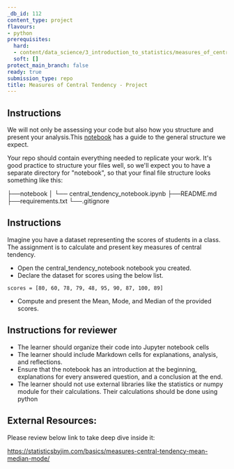 ```yaml
---
_db_id: 112
content_type: project
flavours:
- python
prerequisites:
  hard:
  - content/data_science/3_introduction_to_statistics/measures_of_central_tendency_questions
  soft: []
protect_main_branch: false
ready: true
submission_type: repo
title: Measures of Central Tendency - Project
---
```



## Instructions

We will not only be assessing your code but also how you structure and present your analysis.This [notebook](notebook.ipynb) has a guide to the general structure we expect.

Your repo should contain everything needed to replicate your work. It's good practice to structure your files well, so we'll expect you to have a separate directory for "notebook", so that your final file structure looks something like this:

├──notebook
│  └── central_tendency_notebook.ipynb
├──README.md
├──requirements.txt
└──.gitignore 

## Instructions
Imagine you have a dataset representing the scores of students in a class. The assignment is to calculate and present key measures of central tendency. 

- Open the central_tendency_notebook notebook you created.
- Declare the dataset for scores using the below list.
```
scores = [80, 60, 78, 79, 48, 95, 90, 87, 100, 89]
```
- Compute and present the Mean, Mode, and Median of the provided scores.

## Instructions for reviewer
- The learner should organize their code into Jupyter notebook cells 
- The learner should include Markdown cells for explanations, analysis, and reflections.
- Ensure that the notebook has an introduction at the beginning, explanations for every answered question, and a conclusion at the end.
- The learner should not use external libraries like the statistics or numpy module for their calculations. Their calculations should be done using python

## External Resources:
Please review below link to take deep dive inside it:

https://statisticsbyjim.com/basics/measures-central-tendency-mean-median-mode/
